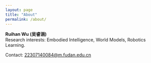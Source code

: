 ```yaml
---
layout: page
title: "About"
permalink: /about/
---
```


**Ruihan Wu (吴睿涵)**  
Research interests: Embodied Intelligence, World Models, Robotics Learning.  

Contact: 22307140084@m.fudan.edu.cn
